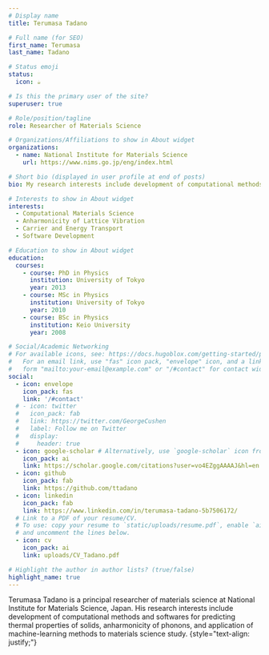 ```yaml
---
# Display name
title: Terumasa Tadano 

# Full name (for SEO)
first_name: Terumasa
last_name: Tadano

# Status emoji
status:
  icon: ☕️

# Is this the primary user of the site?
superuser: true

# Role/position/tagline
role: Researcher of Materials Science

# Organizations/Affiliations to show in About widget
organizations:
  - name: National Institute for Materials Science
    url: https://www.nims.go.jp/eng/index.html

# Short bio (displayed in user profile at end of posts)
bio: My research interests include development of computational methods and softwares for predicting thermal properties of solids, and application of machine-learning methods to material science study

# Interests to show in About widget
interests:
  - Computational Materials Science
  - Anharmonicity of Lattice Vibration
  - Carrier and Energy Transport
  - Software Development

# Education to show in About widget
education:
  courses:
    - course: PhD in Physics
      institution: University of Tokyo
      year: 2013
    - course: MSc in Physics
      institution: University of Tokyo
      year: 2010
    - course: BSc in Physics
      institution: Keio University
      year: 2008

# Social/Academic Networking
# For available icons, see: https://docs.hugoblox.com/getting-started/page-builder/#icons
#   For an email link, use "fas" icon pack, "envelope" icon, and a link in the
#   form "mailto:your-email@example.com" or "/#contact" for contact widget.
social:
  - icon: envelope
    icon_pack: fas
    link: '/#contact'
  # - icon: twitter
  #   icon_pack: fab
  #   link: https://twitter.com/GeorgeCushen
  #   label: Follow me on Twitter
  #   display:
  #     header: true
  - icon: google-scholar # Alternatively, use `google-scholar` icon from `ai` icon pack
    icon_pack: ai
    link: https://scholar.google.com/citations?user=vo4EZggAAAAJ&hl=en
  - icon: github
    icon_pack: fab
    link: https://github.com/ttadano
  - icon: linkedin
    icon_pack: fab
    link: https://www.linkedin.com/in/terumasa-tadano-5b7506172/
  # Link to a PDF of your resume/CV.
  # To use: copy your resume to `static/uploads/resume.pdf`, enable `ai` icons in `params.yaml`,
  # and uncomment the lines below.
  - icon: cv
    icon_pack: ai
    link: uploads/CV_Tadano.pdf

# Highlight the author in author lists? (true/false)
highlight_name: true
---
```


Terumasa Tadano is a principal researcher of materials science at National Institute for Materials Science, Japan. His research interests include development of computational methods and softwares for predicting thermal properties of solids, anharmonicity of phonons, and application of machine-learning methods to materials science study. 
{style="text-align: justify;"}

